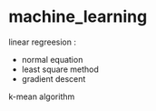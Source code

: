 # machine_learning

linear regreesion :
- normal equation
- least square method
- gradient descent

k-mean algorithm
